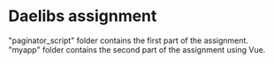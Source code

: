 # Daelibs assignment
"paginator_script" folder contains the first part of the assignment.\
"myapp" folder contains the second part of the assignment using Vue.
